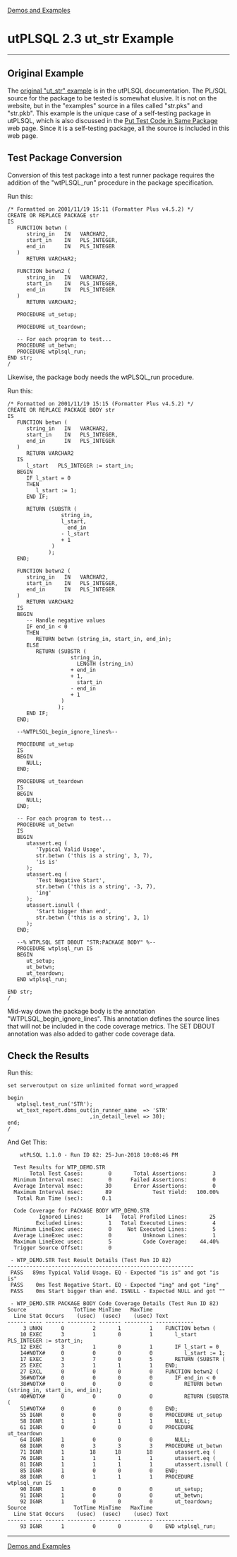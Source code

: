 [Demos and Examples](README.md)

# utPLSQL 2.3 ut_str Example

---

## Original Example

The [original "ut_str" example](https://utplsql.org/utPLSQL/v2.3.1/testfunc.html) is in the utPLSQL documentation.  The PL/SQL source for the package to be tested is somewhat elusive.  It is not on the website, but in the "examples" source in a files called "str.pks" and "str.pkb".  This example is the unique case of a self-testing package in utPLSQL, which is also discussed in the [Put Test Code in Same Package](https://utplsql.org/utPLSQL/v2.3.1/samepack.html) web page.  Since it is a self-testing package, all the source is included in this web page.

## Test Package Conversion

Conversion of this test package into a test runner package requires the addition of the "wtPLSQL_run" procedure in the package specification.

Run this:

```
/* Formatted on 2001/11/19 15:11 (Formatter Plus v4.5.2) */
CREATE OR REPLACE PACKAGE str
IS
   FUNCTION betwn (
      string_in   IN   VARCHAR2,
      start_in    IN   PLS_INTEGER,
      end_in      IN   PLS_INTEGER
   )
      RETURN VARCHAR2;

   FUNCTION betwn2 (
      string_in   IN   VARCHAR2,
      start_in    IN   PLS_INTEGER,
      end_in      IN   PLS_INTEGER
   )
      RETURN VARCHAR2;

   PROCEDURE ut_setup;

   PROCEDURE ut_teardown;

   -- For each program to test...
   PROCEDURE ut_betwn;
   PROCEDURE wtplsql_run;
END str;
/
```

Likewise, the package body needs the wtPLSQL_run procedure.

Run this:

```
/* Formatted on 2001/11/19 15:15 (Formatter Plus v4.5.2) */
CREATE OR REPLACE PACKAGE BODY str
IS
   FUNCTION betwn (
      string_in   IN   VARCHAR2,
      start_in    IN   PLS_INTEGER,
      end_in      IN   PLS_INTEGER
   )
      RETURN VARCHAR2
   IS
      l_start   PLS_INTEGER := start_in;
   BEGIN
      IF l_start = 0
      THEN
         l_start := 1;
      END IF;

      RETURN (SUBSTR (
                 string_in,
                 l_start,
                   end_in
                 - l_start
                 + 1
              )
             );
   END;

   FUNCTION betwn2 (
      string_in   IN   VARCHAR2,
      start_in    IN   PLS_INTEGER,
      end_in      IN   PLS_INTEGER
   )
      RETURN VARCHAR2
   IS
   BEGIN
      -- Handle negative values
      IF end_in < 0
      THEN
         RETURN betwn (string_in, start_in, end_in);
      ELSE
         RETURN (SUBSTR (
                    string_in,
                      LENGTH (string_in)
                    + end_in
                    + 1,
                      start_in
                    - end_in
                    + 1
                 )
                );
      END IF;
   END;

   --%WTPLSQL_begin_ignore_lines%--

   PROCEDURE ut_setup
   IS
   BEGIN
      NULL;
   END;

   PROCEDURE ut_teardown
   IS
   BEGIN
      NULL;
   END;

   -- For each program to test...
   PROCEDURE ut_betwn
   IS
   BEGIN
      utassert.eq (
         'Typical Valid Usage',
         str.betwn ('this is a string', 3, 7),
         'is is'
      );
      utassert.eq (
         'Test Negative Start',
         str.betwn ('this is a string', -3, 7),
         'ing'
      );
      utassert.isnull (
         'Start bigger than end',
         str.betwn ('this is a string', 3, 1)
      );
   END;

   --% WTPLSQL SET DBOUT "STR:PACKAGE BODY" %--
   PROCEDURE wtplsql_run IS
   BEGIN
      ut_setup;
      ut_betwn;
      ut_teardown;
   END wtplsql_run;

END str;
/
```

Mid-way down the package body is the annotation "WTPLSQL_begin_ignore_lines".  This annotation defines the source lines that will not be included in the code coverage metrics.  The SET DBOUT annotation was also added to gather code coverage data.


## Check the Results

Run this:

```
set serveroutput on size unlimited format word_wrapped

begin
   wtplsql.test_run('STR');
   wt_text_report.dbms_out(in_runner_name  => 'STR'
                          ,in_detail_level => 30);
end;
/
```

And Get This:

```
    wtPLSQL 1.1.0 - Run ID 82: 25-Jun-2018 10:08:46 PM

  Test Results for WTP_DEMO.STR
       Total Test Cases:        0       Total Assertions:        3
  Minimum Interval msec:        0      Failed Assertions:        0
  Average Interval msec:       30       Error Assertions:        0
  Maximum Interval msec:       89             Test Yield:   100.00%
   Total Run Time (sec):      0.1

  Code Coverage for PACKAGE BODY WTP_DEMO.STR
          Ignored Lines:       14   Total Profiled Lines:       25
         Excluded Lines:        1   Total Executed Lines:        4
  Minimum LineExec usec:        0     Not Executed Lines:        5
  Average LineExec usec:        0          Unknown Lines:        1
  Maximum LineExec usec:        5          Code Coverage:    44.40%
  Trigger Source Offset:        0

 - WTP_DEMO.STR Test Result Details (Test Run ID 82)
-----------------------------------------------------------
 PASS   89ms Typical Valid Usage. EQ - Expected "is is" and got "is is"
 PASS    0ms Test Negative Start. EQ - Expected "ing" and got "ing"
 PASS    0ms Start bigger than end. ISNULL - Expected NULL and got ""

 - WTP_DEMO.STR PACKAGE BODY Code Coverage Details (Test Run ID 82)
Source               TotTime MinTime   MaxTime     
  Line Stat Occurs    (usec)  (usec)    (usec) Text
------ ---- ------ --------- ------- --------- ------------
     3 UNKN      0         2       1         1    FUNCTION betwn (
    10 EXEC      3         1       0         1       l_start   PLS_INTEGER := start_in;
    12 EXEC      3         1       0         1       IF l_start = 0
    14#NOTX#     0         0       0         0          l_start := 1;
    17 EXEC      3         7       0         5       RETURN (SUBSTR (
    25 EXEC      3         1       1         1    END;
    27 EXCL      0         0       0         0    FUNCTION betwn2 (
    36#NOTX#     0         0       0         0       IF end_in < 0
    38#NOTX#     0         0       0         0          RETURN betwn (string_in, start_in, end_in);
    40#NOTX#     0         0       0         0          RETURN (SUBSTR (
    51#NOTX#     0         0       0         0    END;
    55 IGNR      0         0       0         0    PROCEDURE ut_setup
    58 IGNR      1         1       1         1       NULL;
    61 IGNR      0         0       0         0    PROCEDURE ut_teardown
    64 IGNR      1         0       0         0       NULL;
    68 IGNR      0         3       3         3    PROCEDURE ut_betwn
    71 IGNR      1        18      18        18       utassert.eq (
    76 IGNR      1         1       1         1       utassert.eq (
    81 IGNR      1         1       1         1       utassert.isnull (
    85 IGNR      1         0       0         0    END;
    88 IGNR      0         1       1         1    PROCEDURE wtplsql_run IS
    90 IGNR      1         0       0         0       ut_setup;
    91 IGNR      1         0       0         0       ut_betwn;
    92 IGNR      1         0       0         0       ut_teardown;
Source               TotTime MinTime   MaxTime     
  Line Stat Occurs    (usec)  (usec)    (usec) Text
------ ---- ------ --------- ------- --------- ------------
    93 IGNR      1         0       0         0    END wtplsql_run;
```

---
[Demos and Examples](README.md)
